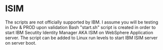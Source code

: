 # ISIM
The scripts are not officially supported by IBM.
I assume you will be testing in Dev & PROD upon validation
Bash "start.sh" script is created in order to start IBM Secutity Identity Manager AKA ISIM on WebSphere Application server.
The script can be added to Linux run levels to start IBM ISIM server on server boot.
